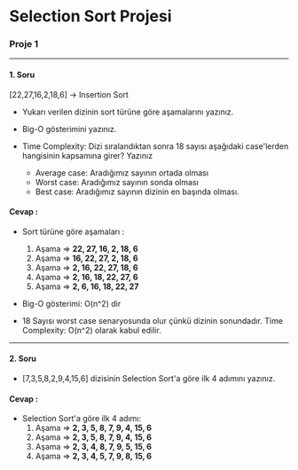 # Selection Sort Projesi

### Proje 1

---

#### 1. Soru

[22,27,16,2,18,6] -> Insertion Sort

- Yukarı verilen dizinin sort türüne göre aşamalarını yazınız.

- Big-O gösterimini yazınız.

- Time Complexity: Dizi sıralandıktan sonra 18 sayısı aşağıdaki case'lerden hangisinin kapsamına girer? Yazınız

  - Average case: Aradığımız sayının ortada olması
  - Worst case: Aradığımız sayının sonda olması
  - Best case: Aradığımız sayının dizinin en başında olması.

#### Cevap :

- Sort türüne göre aşamaları :

  1.  Aşama => **22, 27, 16, 2, 18, 6**
  2.  Aşama => **16, 22, 27, 2, 18, 6**
  3.  Aşama => **2, 16, 22, 27, 18, 6**
  4.  Aşama => **2, 16, 18, 22, 27, 6**
  5.  Aşama => **2, 6, 16, 18, 22, 27**

- Big-O gösterimi: O(n^2) dir

- 18 Sayısı worst case senaryosunda olur çünkü dizinin sonundadır. Time Complexity: O(n^2) olarak kabul edilir.

---

#### 2. Soru

- [7,3,5,8,2,9,4,15,6] dizisinin Selection Sort'a göre ilk 4 adımını yazınız.

#### Cevap :

- Selection Sort'a göre ilk 4 adımı:
  1.  Aşama => **2, 3, 5, 8, 7, 9, 4, 15, 6**
  2.  Aşama => **2, 3, 5, 8, 7, 9, 4, 15, 6**
  3.  Aşama => **2, 3, 4, 8, 7, 9, 5, 15, 6**
  4.  Aşama => **2, 3, 4, 5, 7, 9, 8, 15, 6**
